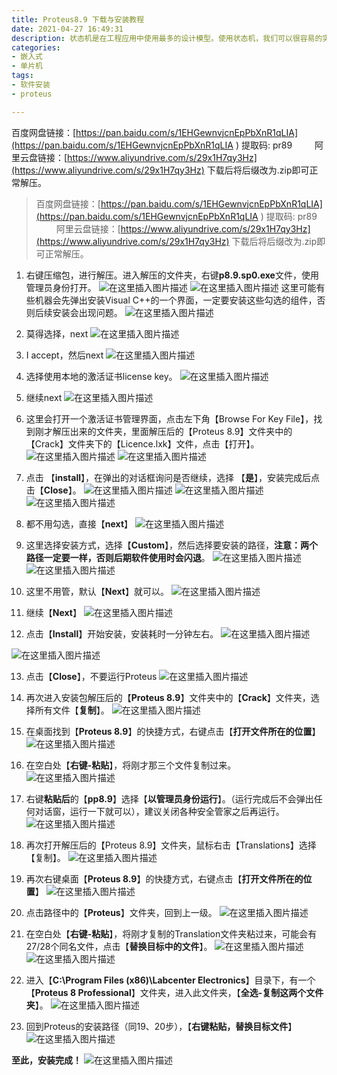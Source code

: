 ```yaml
---
title: Proteus8.9 下载与安装教程
date: 2021-04-27 16:49:31
description: 状态机是在工程应用中使用最多的设计模型。使用状态机，我们可以很容易的实现程序流程图中的判断、分支。Labview状态机是由一个While循环、一个条件结构和一个移位寄存器组成的。
categories:
- 嵌入式
- 单片机
tags:
- 软件安装
- proteus

---
```


百度网盘链接：[https://pan.baidu.com/s/1EHGewnvjcnEpPbXnR1qLIA](https://pan.baidu.com/s/1EHGewnvjcnEpPbXnR1qLIA ) 
提取码: pr89
&emsp;&emsp;
阿里云盘链接：[https://www.aliyundrive.com/s/29x1H7qy3Hz](https://www.aliyundrive.com/s/29x1H7qy3Hz)
下载后将后缀改为.zip即可正常解压。

> 百度网盘链接：[https://pan.baidu.com/s/1EHGewnvjcnEpPbXnR1qLIA](https://pan.baidu.com/s/1EHGewnvjcnEpPbXnR1qLIA ) 
> 提取码: pr89
> &emsp;&emsp;
> 阿里云盘链接：[https://www.aliyundrive.com/s/29x1H7qy3Hz](https://www.aliyundrive.com/s/29x1H7qy3Hz)
> 下载后将后缀改为.zip即可正常解压。

1. 右键压缩包，进行解压。进入解压的文件夹，右键**p8.9.sp0.exe**文件，使用管理员身份打开。
   ![在这里插入图片描述](https://img-blog.csdnimg.cn/2021042716183398.png?x-oss-process=image/watermark,type_ZmFuZ3poZW5naGVpdGk,shadow_10,text_aHR0cHM6Ly9ibG9nLmNzZG4ubmV0L3dlaXhpbl80NDU0MzQ2Mw==,size_16,color_FFFFFF,t_70)
   ![在这里插入图片描述](https://img-blog.csdnimg.cn/20210427155955965.png?x-oss-process=image/watermark,type_ZmFuZ3poZW5naGVpdGk,shadow_10,text_SGFsZi1BIFN0dWRpbw==,size_16,color_FFFFFF,t_70#pic_center)
   这里可能有些机器会先弹出安装Visual C++的一个界面，一定要安装这些勾选的组件，否则后续安装会出现问题。
   ![在这里插入图片描述](https://img-blog.csdnimg.cn/img_convert/a463f19ba7ccc15c4b754107dbd96cfb.png)

2. 莫得选择，next
   ![在这里插入图片描述](https://img-blog.csdnimg.cn/20210427160040896.png?x-oss-process=image/watermark,type_ZmFuZ3poZW5naGVpdGk,shadow_10,text_SGFsZi1BIFN0dWRpbw==,size_16,color_FFFFFF,t_70#pic_center)
3. I accept，然后next
   ![在这里插入图片描述](https://img-blog.csdnimg.cn/20210427160122443.png?x-oss-process=image/watermark,type_ZmFuZ3poZW5naGVpdGk,shadow_10,text_SGFsZi1BIFN0dWRpbw==,size_16,color_FFFFFF,t_70#pic_center)
4. 选择使用本地的激活证书license key。
   ![在这里插入图片描述](https://img-blog.csdnimg.cn/20210427160222163.png?x-oss-process=image/watermark,type_ZmFuZ3poZW5naGVpdGk,shadow_10,text_SGFsZi1BIFN0dWRpbw==,size_16,color_FFFFFF,t_70#pic_center)
5. 继续next
   ![在这里插入图片描述](https://img-blog.csdnimg.cn/20210427160250894.png?x-oss-process=image/watermark,type_ZmFuZ3poZW5naGVpdGk,shadow_10,text_SGFsZi1BIFN0dWRpbw==,size_16,color_FFFFFF,t_70#pic_center)
6. 这里会打开一个激活证书管理界面，点击左下角【Browse For Key File】，找到刚才解压出来的文件夹，里面解压后的【Proteus 8.9】文件夹中的【Crack】文件夹下的【Licence.lxk】文件，点击【打开】。
   ![在这里插入图片描述](https://img-blog.csdnimg.cn/20210427160407818.png?x-oss-process=image/watermark,type_ZmFuZ3poZW5naGVpdGk,shadow_10,text_SGFsZi1BIFN0dWRpbw==,size_16,color_FFFFFF,t_70#pic_center)
   ![在这里插入图片描述](https://img-blog.csdnimg.cn/20210427160555445.png?x-oss-process=image/watermark,type_ZmFuZ3poZW5naGVpdGk,shadow_10,text_SGFsZi1BIFN0dWRpbw==,size_16,color_FFFFFF,t_70#pic_center)
7. 点击 【**install**】，在弹出的对话框询问是否继续，选择 【**是**】，安装完成后点击【**Close**】。
   ![在这里插入图片描述](https://img-blog.csdnimg.cn/20210427160626557.png?x-oss-process=image/watermark,type_ZmFuZ3poZW5naGVpdGk,shadow_10,text_SGFsZi1BIFN0dWRpbw==,size_16,color_FFFFFF,t_70#pic_center)
   ![在这里插入图片描述](https://img-blog.csdnimg.cn/20210427160803299.png?x-oss-process=image/watermark,type_ZmFuZ3poZW5naGVpdGk,shadow_10,text_SGFsZi1BIFN0dWRpbw==,size_16,color_FFFFFF,t_70#pic_center)
   ![在这里插入图片描述](https://img-blog.csdnimg.cn/20210427160923597.png?x-oss-process=image/watermark,type_ZmFuZ3poZW5naGVpdGk,shadow_10,text_SGFsZi1BIFN0dWRpbw==,size_16,color_FFFFFF,t_70#pic_center0)
8. 都不用勾选，直接【**next**】
   ![在这里插入图片描述](https://img-blog.csdnimg.cn/2021042716101041.png?x-oss-process=image/watermark,type_ZmFuZ3poZW5naGVpdGk,shadow_10,text_SGFsZi1BIFN0dWRpbw==,size_16,color_FFFFFF,t_70#pic_center)
9. 这里选择安装方式，选择【**Custom**】，然后选择要安装的路径，**注意：两个路径一定要一样，否则后期软件使用时会闪退**。
   ![在这里插入图片描述](https://img-blog.csdnimg.cn/20210427161954839.png?x-oss-process=image/watermark,type_ZmFuZ3poZW5naGVpdGk,shadow_10,text_SGFsZi1BIFN0dWRpbw==,size_16,color_FFFFFF,t_70#pic_center)
   ![在这里插入图片描述](https://img-blog.csdnimg.cn/20210427162148838.png?x-oss-process=image/watermark,type_ZmFuZ3poZW5naGVpdGk,shadow_10,text_SGFsZi1BIFN0dWRpbw==,size_16,color_FFFFFF,t_70#pic_center)
10. 这里不用管，默认【**Next**】就可以。
    ![在这里插入图片描述](https://img-blog.csdnimg.cn/20210427162239902.png?x-oss-process=image/watermark,type_ZmFuZ3poZW5naGVpdGk,shadow_10,text_SGFsZi1BIFN0dWRpbw==,size_16,color_FFFFFF,t_70#pic_center)
11. 继续【**Next**】
    ![在这里插入图片描述](https://img-blog.csdnimg.cn/20210427162332399.png?x-oss-process=image/watermark,type_ZmFuZ3poZW5naGVpdGk,shadow_10,text_SGFsZi1BIFN0dWRpbw==,size_16,color_FFFFFF,t_70#pic_center)

 12. 点击【**Install**】开始安装，安装耗时一分钟左右。
     ![在这里插入图片描述](https://img-blog.csdnimg.cn/20210427162402735.png?x-oss-process=image/watermark,type_ZmFuZ3poZW5naGVpdGk,shadow_10,text_SGFsZi1BIFN0dWRpbw==,size_16,color_FFFFFF,t_70#pic_center)

![在这里插入图片描述](https://img-blog.csdnimg.cn/20210427161154275.png?x-oss-process=image/watermark,type_ZmFuZ3poZW5naGVpdGk,shadow_10,text_SGFsZi1BIFN0dWRpbw==,size_16,color_FFFFFF,t_70#pic_center)

13. 点击【**Close**】，不要运行Proteus
    ![在这里插入图片描述](https://img-blog.csdnimg.cn/20210427161358541.png?x-oss-process=image/watermark,type_ZmFuZ3poZW5naGVpdGk,shadow_10,text_SGFsZi1BIFN0dWRpbw==,size_16,color_FFFFFF,t_70#pic_center)
14. 再次进入安装包解压后的【**Proteus 8.9**】文件夹中的【**Crack**】文件夹，选择所有文件【**复制**】。
    ![在这里插入图片描述](https://img-blog.csdnimg.cn/20210427162558619.png?x-oss-process=image/watermark,type_ZmFuZ3poZW5naGVpdGk,shadow_10,text_SGFsZi1BIFN0dWRpbw==,size_16,color_FFFFFF,t_70#pic_center)
15. 在桌面找到【**Proteus 8.9**】的快捷方式，右键点击【**打开文件所在的位置**】
    ![在这里插入图片描述](https://img-blog.csdnimg.cn/20210427162858842.png?x-oss-process=image/watermark,type_ZmFuZ3poZW5naGVpdGk,shadow_10,text_SGFsZi1BIFN0dWRpbw==,size_16,color_FFFFFF,t_70#pic_center)
16. 在空白处【**右键-粘贴**】，将刚才那三个文件复制过来。
    ![在这里插入图片描述](https://img-blog.csdnimg.cn/20210427163052411.png?x-oss-process=image/watermark,type_ZmFuZ3poZW5naGVpdGk,shadow_10,text_SGFsZi1BIFN0dWRpbw==,size_16,color_FFFFFF,t_70#pic_center)
17. 右键**粘贴后**的【**pp8.9**】选择【**以管理员身份运行**】。（运行完成后不会弹出任何对话窗，运行一下就可以），建议关闭各种安全管家之后再运行。
    ![在这里插入图片描述](https://img-blog.csdnimg.cn/20210427163431335.png?x-oss-process=image/watermark,type_ZmFuZ3poZW5naGVpdGk,shadow_10,text_SGFsZi1BIFN0dWRpbw==,size_16,color_FFFFFF,t_70#pic_center)
18. 再次打开解压后的【Proteus 8.9】文件夹，鼠标右击【Translations】选择【复制】。
    ![在这里插入图片描述](https://img-blog.csdnimg.cn/20210427163922127.png?x-oss-process=image/watermark,type_ZmFuZ3poZW5naGVpdGk,shadow_10,text_SGFsZi1BIFN0dWRpbw==,size_16,color_FFFFFF,t_70#pic_center)

19. 再次右键桌面【**Proteus 8.9**】的快捷方式，右键点击【**打开文件所在的位置**】
    ![在这里插入图片描述](https://img-blog.csdnimg.cn/20210427162858842.png?x-oss-process=image/watermark,type_ZmFuZ3poZW5naGVpdGk,shadow_10,text_SGFsZi1BIFN0dWRpbw==,size_16,color_FFFFFF,t_70#pic_center)
20. 点击路径中的【**Proteus**】文件夹，回到上一级。
    ![在这里插入图片描述](https://img-blog.csdnimg.cn/20210427163623221.png?x-oss-process=image/watermark,type_ZmFuZ3poZW5naGVpdGk,shadow_10,text_SGFsZi1BIFN0dWRpbw==,size_16,color_FFFFFF,t_70#pic_center)
21. 在空白处【**右键-粘贴**】，将刚才复制的Translation文件夹粘过来，可能会有27/28个同名文件，点击【**替换目标中的文件**】。
    ![在这里插入图片描述](https://img-blog.csdnimg.cn/20210427164054243.png?x-oss-process=image/watermark,type_ZmFuZ3poZW5naGVpdGk,shadow_10,text_SGFsZi1BIFN0dWRpbw==,size_16,color_FFFFFF,t_70#pic_center)
    ![在这里插入图片描述](https://img-blog.csdnimg.cn/20210427164207604.png?x-oss-process=image/watermark,type_ZmFuZ3poZW5naGVpdGk,shadow_10,text_SGFsZi1BIFN0dWRpbw==,size_16,color_FFFFFF,t_70#pic_center)
22. 进入【**C:\Program Files (x86)\Labcenter Electronics**】目录下，有一个【**Proteus 8 Professional**】文件夹，进入此文件夹，【**全选-复制这两个文件夹**】。
    ![在这里插入图片描述](https://img-blog.csdnimg.cn/20210427172105339.png?x-oss-process=image/watermark,type_ZmFuZ3poZW5naGVpdGk,shadow_10,text_SGFsZi1BIFN0dWRpbw==,size_16,color_FFFFFF,t_70#pic_center)
23. 回到Proteus的安装路径（同19、20步），【**右键粘贴，替换目标文件**】
    ![在这里插入图片描述](https://img-blog.csdnimg.cn/20210427172526413.png?x-oss-process=image/watermark,type_ZmFuZ3poZW5naGVpdGk,shadow_10,text_SGFsZi1BIFN0dWRpbw==,size_16,color_FFFFFF,t_70#pic_center)

**至此，安装完成！**
![在这里插入图片描述](https://img-blog.csdnimg.cn/20210427173415459.png?x-oss-process=image/watermark,type_ZmFuZ3poZW5naGVpdGk,shadow_10,text_SGFsZi1BIFN0dWRpbw==,size_16,color_FFFFFF,t_70#pic_center)